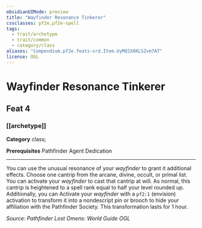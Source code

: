 ```yaml
---
obsidianUIMode: preview
title: "Wayfinder Resonance Tinkerer"
cssclasses: pf2e,pf2e-spell
tags:
  - trait/archetype
  - trait/common
  - category/class
aliases: "Compendium.pf2e.feats-srd.Item.UyMQ1X8KLSZvm7AT"
license: OGL
---
```

# Wayfinder Resonance Tinkerer
## Feat 4
### [[archetype]]

**Category** class; 



**Prerequisites** Pathfinder Agent Dedication
* * *
You can use the unusual resonance of your _wayfinder_ to grant it additional effects. Choose one cantrip from the arcane, divine, occult, or primal list. You can activate your _wayfinder_ to cast that cantrip at will. As normal, this cantrip is heightened to a spell rank equal to half your level rounded up. Additionally, you can Activate your _wayfinder_ with a `pf2:1` (envision) activation to transform it into a nondescript pin or brooch to hide your affiliation with the Pathfinder Society. This transformation lasts for 1 hour.

*Source: Pathfinder Lost Omens: World Guide*
*OGL*